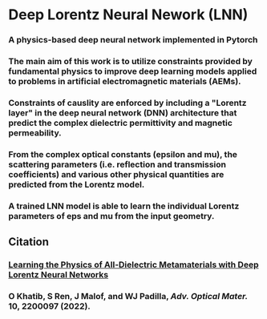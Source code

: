 


# Deep Lorentz Neural Nework (LNN)

### A physics-based deep neural network implemented in Pytorch

### The main aim of this work is to utilize constraints provided by fundamental physics to improve deep learning models applied to problems in artificial electromagnetic materials (AEMs). 

### Constraints of causlity are enforced by including a "Lorentz layer" in the deep neural network (DNN) architecture that predict the complex dielectric permittivity and magnetic permeability.

### From the complex optical constants (epsilon and mu), the scattering parameters (i.e. reflection and transmission coefficients) and various other physical quantities are predicted from the Lorentz model.

### A trained LNN model is able to learn the individual Lorentz parameters of eps and mu from the input geometry.

## Citation

### [Learning the Physics of All-Dielectric Metamaterials with Deep Lorentz Neural Networks](https://onlinelibrary.wiley.com/doi/10.1002/adom.202200097)
### O Khatib, S Ren, J Malof, and WJ Padilla, _Adv. Optical Mater._ **10**, 2200097 (2022).


